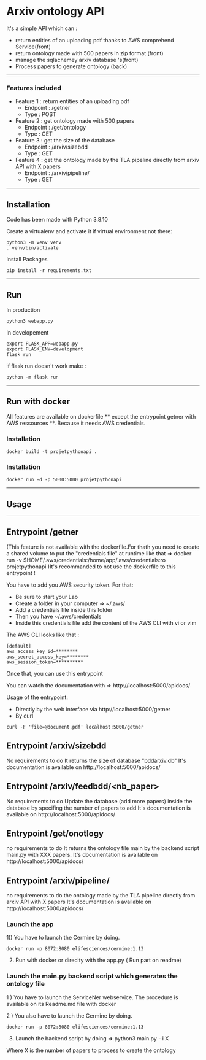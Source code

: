 # Arxiv ontology API 

It's a simple API which can : 
- return entities of an uploading pdf thanks to AWS comprehend Service(front)
- return ontology made with 500 papers in zip format (front)
- manage the sqlachemey arxiv database 's(front)
- Process papers to generate ontology (back)

***

### Features included 

 *  Feature 1 : return entities of an uploading pdf
      * Endpoint : /getner
      * Type : POST
 *  Feature 2 : get ontology made with 500 papers  
      * Endpoint : /get/ontology
      * Type : GET
 *  Feature 3 : get the size of the database
      * Endpoint : /arxiv/sizebdd
      * Type : GET
 *  Feature 4 : get the ontology made by the TLA pipeline directly from arxiv API with X papers
      * Endpoint : /arxiv/pipeline/
      * Type : GET 

***
## Installation 

Code has been made with Python 3.8.10

Create a virtualenv and activate it if virtual environment not there:

```shell
python3 -m venv venv
. venv/bin/activate
```
Install Packages 

```shell
pip install -r requirements.txt
```

***
## Run 

In production 

```shell
python3 webapp.py
```
In developement 

```shell
export FLASK_APP=webapp.py
export FLASK_ENV=development
flask run
```
if flask run doesn't work make : 

```shell
python -m flask run
```
***
## Run with docker

All features are available on dockerfile ** except the entrypoint getner with AWS ressources **.
Because it needs AWS credentials.  
### Installation

```shell
docker build -t projetpythonapi .
```
### Installation

```shell
docker run -d -p 5000:5000 projetpythonapi
```

***
## Usage

***

## Entrypoint /getner 
(This feature is not available with the dockerfile.For thath you need to create a shared volume to put the "credentials file" at runtime 
like that => docker run -v $HOME/.aws/credentials:/home/app/.aws/credentials:ro projetpythonapi
)It's recommanded to not use the dockerfile to this entrypoint !


You have to add you AWS security token. For that: 
- Be sure to start your Lab
- Create a folder in your computer  => ~/.aws/ 
- Add a credentials file inside this folder 
- Then you have  ~/.aws/credentials
- Inside this credentials file add the content of the AWS CLI with vi or vim

The AWS CLI looks like that : 

```shell
[default]
aws_access_key_id=********
aws_secret_access_key=********
aws_session_token=**********
```
Once that, you can use this entrypoint 

You can watch the documentation with => http://localhost:5000/apidocs/

Usage of the entrypoint: 
- Directly by the web interface via http://localhost:5000/getner
- By curl 
```shell
curl -F 'file=@document.pdf' localhost:5000/getner
```

## Entrypoint /arxiv/sizebdd

No requirements to do 
It returns the size of database "bddarxiv.db"
It's documentation is available on http://localhost:5000/apidocs/

## Entrypoint /arxiv/feedbdd/<nb_paper>
No requirements to do 
Update the database (add more papers) inside the database by specifing the number of papers to add
It's documentation is available on http://localhost:5000/apidocs/

## Entrypoint /get/onotlogy
no requirements to do 
It returns the ontology file main by the backend script main.py with XXX papers. 
It's documentation is available on http://localhost:5000/apidocs/

## Entrypoint /arxiv/pipeline/
no requirements to do 
the ontology made by the TLA pipeline directly from arxiv API with X papers
It's documentation is available on http://localhost:5000/apidocs/

### Launch the app 

1)) You have to launch the Cermine by doing.

```shell
docker run -p 8072:8080 elifesciences/cermine:1.13
```
2) Run with docker or direclty with the app.py ( Run part on readme)


### Launch the main.py backend script which generates the ontology file 

1 ) You have to launch the ServiceNer webservice. The procedure is available on its Readme.md file with docker 

2 ) You also have to launch the Cermine by doing.

```shell
docker run -p 8072:8080 elifesciences/cermine:1.13
```
3) Launch the backend script by doing => python3 main.py - i X

Where X is the number of papers to process to create the ontology

